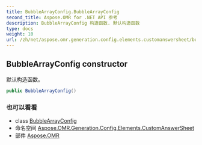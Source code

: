 ```yaml
---
title: BubbleArrayConfig.BubbleArrayConfig
second_title: Aspose.OMR for .NET API 参考
description: BubbleArrayConfig 构造函数. 默认构造函数
type: docs
weight: 10
url: /zh/net/aspose.omr.generation.config.elements.customanswersheet/bubblearrayconfig/bubblearrayconfig/
---
```

## BubbleArrayConfig constructor

默认构造函数。

```csharp
public BubbleArrayConfig()
```

### 也可以看看

* class [BubbleArrayConfig](../)
* 命名空间 [Aspose.OMR.Generation.Config.Elements.CustomAnswerSheet](../../bubblearrayconfig/)
* 部件 [Aspose.OMR](../../../)


